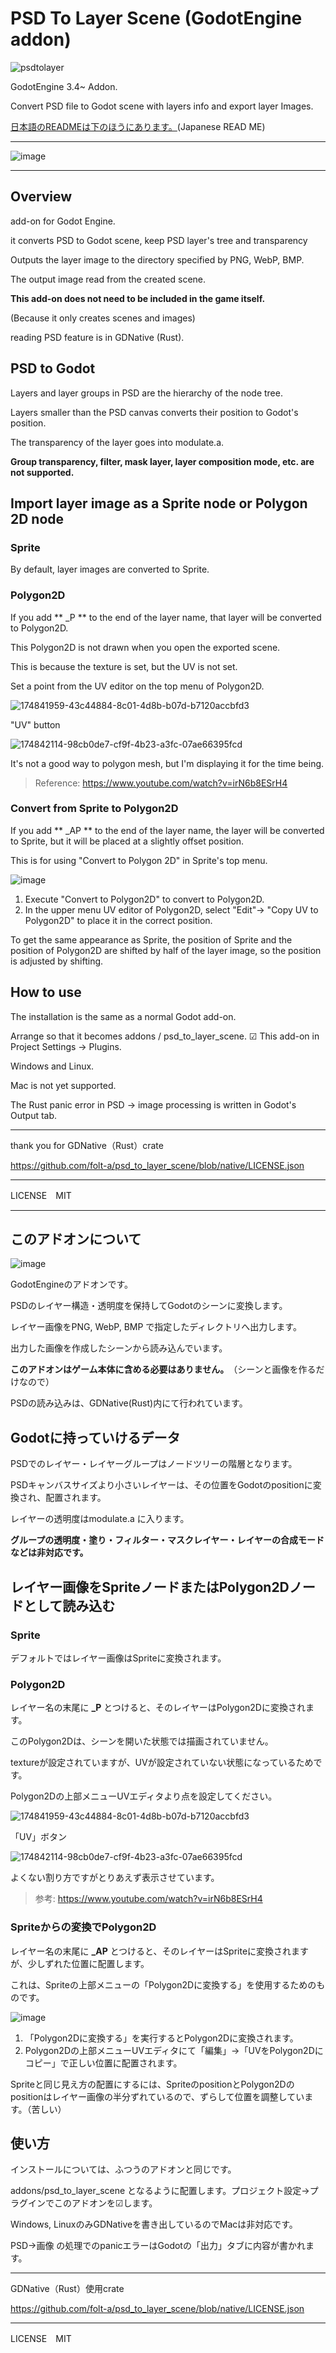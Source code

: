 # PSD To Layer Scene (GodotEngine addon)

![psdtolayer](https://user-images.githubusercontent.com/32963227/174834872-9b256891-c9ff-455a-9e10-6a7f06fe4c03.png)


GodotEngine 3.4~ Addon.

Convert PSD file to Godot scene with layers info and export layer Images.

[日本語のREADMEは下のほうにあります。](https://github.com/folt-a/psd_to_layer_scene#%E3%81%93%E3%81%AE%E3%82%A2%E3%83%89%E3%82%AA%E3%83%B3%E3%81%AB%E3%81%A4%E3%81%84%E3%81%A6)(Japanese READ ME)

---

![image](https://user-images.githubusercontent.com/32963227/175462478-081ee4f4-721a-4d79-b628-f15740819764.png)


---


## Overview

add-on for Godot Engine.

it converts PSD to Godot scene, keep PSD layer's tree and transparency

Outputs the layer image to the directory specified by PNG, WebP, BMP.

The output image read from the created scene.

**This add-on does not need to be included in the game itself.**

(Because it only creates scenes and images)

reading PSD feature is in GDNative (Rust).

## PSD to Godot

Layers and layer groups in PSD are the hierarchy of the node tree.

Layers smaller than the PSD canvas converts their position to Godot's position.

The transparency of the layer goes into modulate.a.

**Group transparency, filter, mask layer, layer composition mode, etc. are not supported.**

## Import layer image as a Sprite node or Polygon 2D node
### Sprite

By default, layer images are converted to Sprite.

### Polygon2D

If you add ** _P ** to the end of the layer name, that layer will be converted to Polygon2D.

This Polygon2D is not drawn when you open the exported scene.

This is because the texture is set, but the UV is not set.

Set a point from the UV editor on the top menu of Polygon2D.

![174841959-43c44884-8c01-4d8b-b07d-b7120accbfd3](https://user-images.githubusercontent.com/32963227/174844863-65bfa0ba-2f85-4c2a-9662-e42b8e7f3c5f.png)

"UV" button

![174842114-98cb0de7-cf9f-4b23-a3fc-07ae66395fcd](https://user-images.githubusercontent.com/32963227/174844891-8bf16c8b-add9-4c0a-b5e7-d3369acd41ec.png)

It's not a good way to polygon mesh, but I'm displaying it for the time being.

> Reference: https://www.youtube.com/watch?v=irN6b8ESrH4

### Convert from Sprite to Polygon2D

If you add ** _AP ** to the end of the layer name, the layer will be converted to Sprite, but it will be placed at a slightly offset position.

This is for using "Convert to Polygon 2D" in Sprite's top menu.

![image](https://user-images.githubusercontent.com/32963227/174844245-f1b63e3e-3fc6-4f33-bb66-9548478e7fd7.png)

1. Execute "Convert to Polygon2D" to convert to Polygon2D.
2. In the upper menu UV editor of Polygon2D, select "Edit"-> "Copy UV to Polygon2D" to place it in the correct position.

To get the same appearance as Sprite, the position of Sprite and the position of Polygon2D are shifted by half of the layer image, so the position is adjusted by shifting.


## How to use

The installation is the same as a normal Godot add-on.

Arrange so that it becomes addons / psd_to_layer_scene. ☑ This add-on in Project Settings → Plugins.

Windows and Linux. 

Mac is not yet supported.

The Rust panic error in PSD → image processing is written in Godot's Output tab.

---

thank you for GDNative（Rust）crate

https://github.com/folt-a/psd_to_layer_scene/blob/native/LICENSE.json

---

LICENSE　MIT

---

## このアドオンについて

![image](https://user-images.githubusercontent.com/32963227/175462190-68bc6ab9-4931-41ea-b7d7-ab55ceb6a8b9.png)

GodotEngineのアドオンです。

PSDのレイヤー構造・透明度を保持してGodotのシーンに変換します。

レイヤー画像をPNG, WebP, BMP で指定したディレクトリへ出力します。

出力した画像を作成したシーンから読み込んでいます。

**このアドオンはゲーム本体に含める必要はありません。**　（シーンと画像を作るだけなので）

PSDの読み込みは、GDNative(Rust)内にて行われています。



## Godotに持っていけるデータ

PSDでのレイヤー・レイヤーグループはノードツリーの階層となります。

PSDキャンバスサイズより小さいレイヤーは、その位置をGodotのpositionに変換され、配置されます。

レイヤーの透明度はmodulate.a に入ります。

**グループの透明度・塗り・フィルター・マスクレイヤー・レイヤーの合成モードなどは非対応です。**



## レイヤー画像をSpriteノードまたはPolygon2Dノードとして読み込む
### Sprite

デフォルトではレイヤー画像はSpriteに変換されます。

### Polygon2D

レイヤー名の末尾に **_P** とつけると、そのレイヤーはPolygon2Dに変換されます。

このPolygon2Dは、シーンを開いた状態では描画されていません。

textureが設定されていますが、UVが設定されていない状態になっているためです。

Polygon2Dの上部メニューUVエディタより点を設定してください。

![174841959-43c44884-8c01-4d8b-b07d-b7120accbfd3](https://user-images.githubusercontent.com/32963227/174844863-65bfa0ba-2f85-4c2a-9662-e42b8e7f3c5f.png)

「UV」ボタン

![174842114-98cb0de7-cf9f-4b23-a3fc-07ae66395fcd](https://user-images.githubusercontent.com/32963227/174844891-8bf16c8b-add9-4c0a-b5e7-d3369acd41ec.png)


よくない割り方ですがとりあえず表示させています。

> 参考: https://www.youtube.com/watch?v=irN6b8ESrH4

### Spriteからの変換でPolygon2D

レイヤー名の末尾に **_AP** とつけると、そのレイヤーはSpriteに変換されますが、少しずれた位置に配置します。

これは、Spriteの上部メニューの「Polygon2Dに変換する」を使用するためのものです。

![image](https://user-images.githubusercontent.com/32963227/174844245-f1b63e3e-3fc6-4f33-bb66-9548478e7fd7.png)

1. 「Polygon2Dに変換する」を実行するとPolygon2Dに変換されます。
2. Polygon2Dの上部メニューUVエディタにて「編集」→「UVをPolygon2Dにコピー」で正しい位置に配置されます。

Spriteと同じ見え方の配置にするには、SpriteのpositionとPolygon2Dのpositionはレイヤー画像の半分ずれているので、ずらして位置を調整しています。（苦しい）


## 使い方

インストールについては、ふつうのアドオンと同じです。

addons/psd_to_layer_scene となるように配置します。プロジェクト設定→プラグインでこのアドオンを☑します。

Windows, LinuxのみGDNativeを書き出しているのでMacは非対応です。

PSD→画像 の処理でのpanicエラーはGodotの「出力」タブに内容が書かれます。


---

GDNative（Rust）使用crate

https://github.com/folt-a/psd_to_layer_scene/blob/native/LICENSE.json

---

LICENSE　MIT



